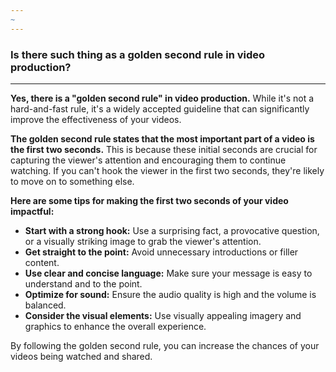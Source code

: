 ```yaml
---
~
---
```

### Is there such thing as a golden second rule in video production?
---

**Yes, there is a "golden second rule" in video production.** While it's not a hard-and-fast rule, it's a widely accepted guideline that can significantly improve the effectiveness of your videos.

**The golden second rule states that the most important part of a video is the first two seconds.** This is because these initial seconds are crucial for capturing the viewer's attention and encouraging them to continue watching. If you can't hook the viewer in the first two seconds, they're likely to move on to something else.

**Here are some tips for making the first two seconds of your video impactful:**

- **Start with a strong hook:** Use a surprising fact, a provocative question, or a visually striking image to grab the viewer's attention.
- **Get straight to the point:** Avoid unnecessary introductions or filler content.
- **Use clear and concise language:** Make sure your message is easy to understand and to the point.
- **Optimize for sound:** Ensure the audio quality is high and the volume is balanced.
- **Consider the visual elements:** Use visually appealing imagery and graphics to enhance the overall experience.

By following the golden second rule, you can increase the chances of your videos being watched and shared.